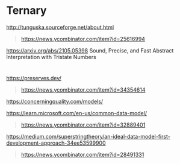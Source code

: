 # Ternary
http://tunguska.sourceforge.net/about.html
> https://news.ycombinator.com/item?id=25616994

https://arxiv.org/abs/2105.05398 Sound, Precise, and Fast Abstract Interpretation with Tristate Numbers

#
https://preserves.dev/
> https://news.ycombinator.com/item?id=34354614

https://concerningquality.com/models/

https://learn.microsoft.com/en-us/common-data-model/
> https://news.ycombinator.com/item?id=32889401

https://medium.com/superstringtheory/an-ideal-data-model-first-development-approach-34ee53599900
> https://news.ycombinator.com/item?id=28491331